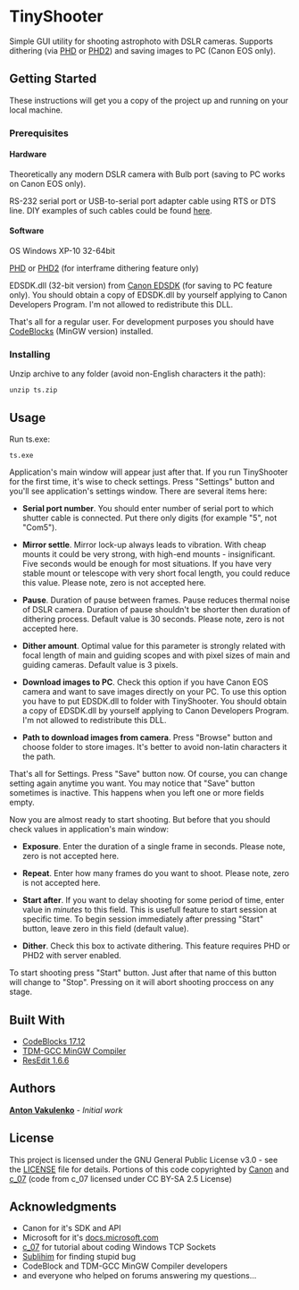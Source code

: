 # TinyShooter

Simple GUI utility for shooting astrophoto with DSLR cameras. Supports dithering (via [PHD](http://www.stark-labs.com/phdguiding.html) or [PHD2](https://openphdguiding.org/)) and saving images to PC (Canon EOS only). 

## Getting Started

These instructions will get you a copy of the project up and running on your local machine.

### Prerequisites

#### Hardware

Theoretically any modern DSLR camera with Bulb port (saving to PC works on Canon EOS only). 

RS-232 serial port or USB-to-serial port adapter cable using RTS or DTS line. DIY examples of such cables could be found [here](http://www.beskeen.com/projects/dslr_serial/dslr_serial.shtml).

#### Software

OS Windows XP-10 32-64bit

[PHD](http://www.stark-labs.com/phdguiding.html) or [PHD2](https://openphdguiding.org/) (for interframe dithering feature only)

EDSDK.dll (32-bit version) from [Canon EDSDK](https://www.didp.canon-europa.com/) (for saving to PC feature only).
You should obtain a copy of EDSDK.dll by yourself applying to Canon Developers Program. I'm not allowed to redistribute this DLL. 

That's all for a regular user. For development purposes you should have [CodeBlocks](http://www.codeblocks.org/) (MinGW version) installed.

### Installing

Unzip archive to any folder (avoid non-English characters it the path):

```
unzip ts.zip
```

## Usage

Run ts.exe:

```
ts.exe
```

Application's main window will appear just after that. If you run TinyShooter for the first time, it's wise to check settings. Press "Settings" button and you'll see application's settings window. There are several items here:

* **Serial port number**. You should enter number of serial port to which shutter cable is connected. Put there only digits (for example "5", not "Com5").

* **Mirror settle**. Mirror lock-up always leads to vibration. With cheap mounts it could be very strong, with high-end mounts - insignificant. Five seconds would be enough for most situations. If you have very stable mount or telescope with very short focal length, you could reduce this value. Please note, zero is not accepted here.

* **Pause**. Duration of pause between frames. Pause reduces thermal noise of DSLR camera. Duration of pause shouldn't be shorter then duration of dithering process. Default value is 30 seconds. Please note, zero is not accepted here.

* **Dither amount**. Optimal value for this parameter is strongly related with focal length of main and guiding scopes and with pixel sizes of main and guiding cameras. Default value is 3 pixels.

* **Download images to PC**. Check this option if you have Canon EOS camera and want to save images directly on your PC. To use this option you have to put EDSDK.dll to folder with TinyShooter. You should obtain a copy of EDSDK.dll by yourself applying to Canon Developers Program. I'm not allowed to redistribute this DLL. 

* **Path to download images from camera**. Press "Browse" button and choose folder to store images. It's better to avoid non-latin characters it the path.

That's all for Settings. Press "Save" button now. Of course, you can change setting again anytime you want. You may notice that "Save" button sometimes is inactive. This happens when you left one or more fields empty. 

Now you are almost ready to start shooting. But before that you should check values in application's main window:

* **Exposure**. Enter the duration of a single frame in seconds. Please note, zero is not accepted here.

* **Repeat**. Enter how many frames do you want to shoot. Please note, zero is not accepted here.

* **Start after**. If you want to delay shooting for some period of time, enter value in *minutes* to this field. This is usefull feature to start session at specific time. To begin session immediately after pressing "Start" button, leave zero in this field (default value).

* **Dither**. Check this box to activate dithering. This feature requires PHD or PHD2 with server enabled.

To start shooting press "Start" button. Just after that name of this button will change to "Stop". Pressing on it will abort shooting proccess on any stage.

## Built With

* [CodeBlocks 17.12](http://www.codeblocks.org/)
* [TDM-GCC MinGW Compiler](http://tdm-gcc.tdragon.net/)
* [ResEdit 1.6.6](http://www.resedit.net/)

## Authors

[**Anton Vakulenko**](https://github.com/anton-vakulenko) - *Initial work*

## License

This project is licensed under the GNU General Public License v3.0 - see the [LICENSE](LICENSE) file for details. Portions of this code copyrighted by [Canon](https://www.didp.canon-europa.com/developer/didp/didp_cfg.nsf/webpages/Terms+and+Conditions) and [c_07](https://www.codeproject.com/script/Membership/View.aspx?mid=2600768) (code from c_07 licensed under CC BY-SA 2.5 License)

## Acknowledgments

* Canon for it's SDK and API
* Microsoft for it's [docs.microsoft.com](https://docs.microsoft.com/)
* [c_07](https://www.codeproject.com/script/Membership/View.aspx?mid=2600768) for tutorial about coding Windows TCP Sockets
* [Sublihim](https://ru.stackoverflow.com/users/216179/sublihim) for finding stupid bug
* CodeBlock and TDM-GCC MinGW Compiler developers
* and everyone who helped on forums answering my questions...
